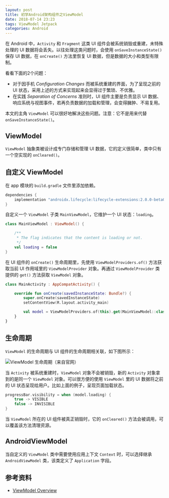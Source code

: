```yaml
---
layout: post
title: 初学Android架构组件之ViewModel
date: 2018-07-14 23:23
tags: ViewModel Jetpack
categories: Android
---
```


在 Android 中，`Activity` 和 `Fragment` 这类 UI 组件会被系统销毁或重建，未特殊处理的 UI 数据将会丢失。以往处理这类问题时，会使用 `onSaveInstanceState()` 保存 UI 数据，在 `onCreate()` 方法里恢复 UI 数据，但是数据的大小和类型有限制。

看看下面的2个问题：

- 对于因手机 *Configuration Changes* 而被系统重建的界面，为了呈现之前的 UI 状态，采用上述的方式来实现起来会显得过于繁琐、不优雅。
- 在实践 *Separation of Concerns* 准则时，UI 组件主要是负责显示 UI 数据、响应系统与视图事件，若再负责数据的加载和管理，会变得臃肿、不易复用。

本文的主角 `ViewModel` 可以很好地解决这些问题。注意：它不是用来代替 `onSaveInstanceState()`。

## ViewModel

`ViewModel` 抽象类被设计成专门存储和管理 UI 数据，它的定义很简单，类中只有一个空实现的 `onCleared()`。

## 自定义 ViewModel

在 app 模块的 `build.gradle` 文件里添加依赖。

```groovy
dependencies {
    implementation "androidx.lifecycle:lifecycle-extensions:2.0.0-beta01"
}
```

自定义一个 `ViewModel` 子类 `MainViewModel`，它维护一个 UI 状态：`loading`。

```kotlin
class MainViewModel : ViewModel() {

    /**
     * The flag indicates that the content is loading or not.
     */
    val loading = false
}
```

在 UI 组件的 `onCreate()` 生命周期里，先使用 `ViewModelProviders.of()` 方法获取当前 UI 作用域里的 `ViewModelProvider` 对象。再通过 `ViewModelProvider` 类提供的 `get()` 方法获取 `ViewModel` 对象。

```kotlin
class MainActivity : AppCompatActivity() {

    override fun onCreate(savedInstanceState: Bundle?) {
        super.onCreate(savedInstanceState)
        setContentView(R.layout.activity_main)

        val model = ViewModelProviders.of(this).get(MainViewModel::class.java)
    }
}

```

## 生命周期

`ViewModel` 的生命周期与 UI 组件的生命周期相关联，如下图所示：

![ViewModel 生命周期（来自官网）](https://upload-images.jianshu.io/upload_images/4170300-7dbf535abad455c2.png?imageMogr2/auto-orient/strip%7CimageView2/2/w/1240)

当 `Activity` 被系统重建时，`ViewModel` 对象不会被销毁，新的 `Activity` 对象拿到的是同一个 `ViewModel` 对象。可以很方便的使用 `ViewModel` 里的 UI 数据将之前的 UI 状态呈现给用户。比如上面的例子，呈现页面加载状态。

```kotlin
progressBar.visibility = when (model.loading) {
    true -> VISIBLE
    false -> INVISIBLE
}
```

当 `ViewModel` 所在的 UI 组件被真正销毁时，它的 `onCleared()` 方法会被调用，可以覆盖该方法清理资源。

## AndroidViewModel

当自定义的 `ViewModel` 类中需要使用应用上下文 `Context` 时，可以选择继承 `AndroidViewModel` 类，该类定义了 `Application` 字段。

## 参考资料

- [ViewModel Overview](https://developer.android.com/topic/libraries/architecture/viewmodel)
